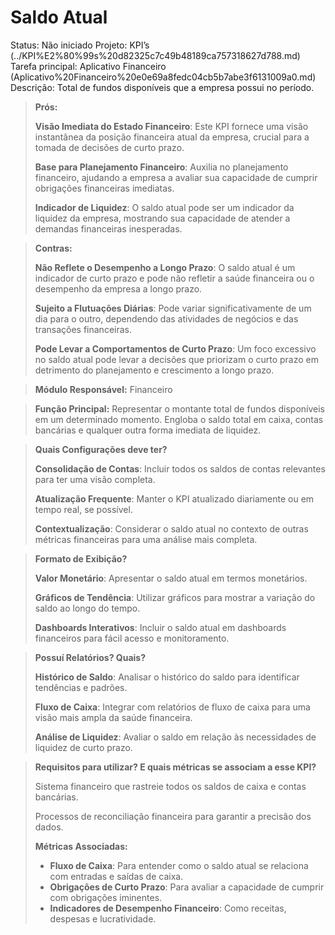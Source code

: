# Saldo Atual

Status: Não iniciado
Projeto: KPI’s (../KPI%E2%80%99s%20d82325c7c49b48189ca757318627d788.md)
Tarefa principal: Aplicativo Financeiro (Aplicativo%20Financeiro%20e0e69a8fedc04cb5b7abe3f6131009a0.md)
Descrição: Total de fundos disponíveis que a empresa possui no período.

> **Prós:**
> 
> 
> **Visão Imediata do Estado Financeiro**: Este KPI fornece uma visão instantânea da posição financeira atual da empresa, crucial para a tomada de decisões de curto prazo.
> 
> **Base para Planejamento Financeiro**: Auxilia no planejamento financeiro, ajudando a empresa a avaliar sua capacidade de cumprir obrigações financeiras imediatas.
> 
> **Indicador de Liquidez**: O saldo atual pode ser um indicador da liquidez da empresa, mostrando sua capacidade de atender a demandas financeiras inesperadas.
> 

> **Contras:**
> 
> 
> **Não Reflete o Desempenho a Longo Prazo**: O saldo atual é um indicador de curto prazo e pode não refletir a saúde financeira ou o desempenho da empresa a longo prazo.
> 
> **Sujeito a Flutuações Diárias**: Pode variar significativamente de um dia para o outro, dependendo das atividades de negócios e das transações financeiras.
> 
> **Pode Levar a Comportamentos de Curto Prazo**: Um foco excessivo no saldo atual pode levar a decisões que priorizam o curto prazo em detrimento do planejamento e crescimento a longo prazo.
> 

> **Módulo Responsável:**
Financeiro
> 

> **Função Principal:**
Representar o montante total de fundos disponíveis em um determinado momento. Engloba o saldo total em caixa, contas bancárias e qualquer outra forma imediata de liquidez.
> 

> **Quais Configurações deve ter?**
> 
> 
> **Consolidação de Contas**: Incluir todos os saldos de contas relevantes para ter uma visão completa.
> 
> **Atualização Frequente**: Manter o KPI atualizado diariamente ou em tempo real, se possível.
> 
> **Contextualização**: Considerar o saldo atual no contexto de outras métricas financeiras para uma análise mais completa.
> 

> **Formato de Exibição?**
> 
> 
> **Valor Monetário**: Apresentar o saldo atual em termos monetários.
> 
> **Gráficos de Tendência**: Utilizar gráficos para mostrar a variação do saldo ao longo do tempo.
> 
> **Dashboards Interativos**: Incluir o saldo atual em dashboards financeiros para fácil acesso e monitoramento.
> 

> **Possuí Relatórios? Quais?**
> 
> 
> **Histórico de Saldo**: Analisar o histórico do saldo para identificar tendências e padrões.
> 
> **Fluxo de Caixa**: Integrar com relatórios de fluxo de caixa para uma visão mais ampla da saúde financeira.
> 
> **Análise de Liquidez**: Avaliar o saldo em relação às necessidades de liquidez de curto prazo.
> 

> **Requisitos para utilizar? E quais métricas se associam a esse KPI?**
> 
> 
> Sistema financeiro que rastreie todos os saldos de caixa e contas bancárias.
> 
> Processos de reconciliação financeira para garantir a precisão dos dados.
> 
> **Métricas Associadas:**
> 
> - **Fluxo de Caixa**: Para entender como o saldo atual se relaciona com entradas e saídas de caixa.
> - **Obrigações de Curto Prazo**: Para avaliar a capacidade de cumprir com obrigações iminentes.
> - **Indicadores de Desempenho Financeiro**: Como receitas, despesas e lucratividade.